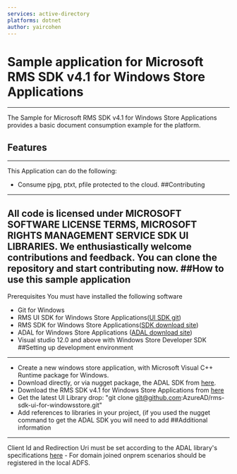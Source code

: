 ```yaml
---
services: active-directory
platforms: dotnet
author: yaircohen
---
```


# Sample application for Microsoft RMS SDK v4.1 for Windows Store Applications ##
----------
The Sample for Microsoft RMS SDK v4.1 for Windows Store Applications provides a basic document consumption example for the platform. 
## Features
----------
This Application can do the following:
 - Consume pjpg, ptxt, pfile protected to the cloud.
##Contributing
----------
All code is licensed under MICROSOFT SOFTWARE LICENSE TERMS, MICROSOFT RIGHTS MANAGEMENT SERVICE SDK UI LIBRARIES. We enthusiastically welcome contributions and feedback. You can clone the repository and start contributing now.
##How to use this sample application
----------
Prerequisites 
 You must have installed the following software 
 - Git for Windows 
 - RMS UI SDK for Windows Store Applications([UI SDK git](https://github.com/AzureAD/rms-sdk-ui-for-windowsstore))
 - RMS SDK for Windows Store Applications([SDK download site](http://go.microsoft.com/fwlink/?LinkId=526163)) 
 - ADAL for Windows Store Applications ([ADAL download site](https://www.nuget.org/packages/Microsoft.IdentityModel.Clients.ActiveDirectory)) 
 - Visual studio 12.0 and above with Windows Store Developer SDK 
##Setting up development environment
----------
 - Create a new windows store application, with Microsoft Visual C++ Runtime package for Windows. 
 - Download directly, or via nugget package, the ADAL SDK from [here](https://www.nuget.org/packages/Microsoft.IdentityModel.Clients.ActiveDirectory).
 - Download the RMS SDK v4.1 for Windows Store Applications from [here](http://go.microsoft.com/fwlink/?LinkId=526163)
 - Get the latest UI Library drop: "git clone git@github.com:AzureAD/rms-sdk-ui-for-windowsstore.git"
 - Add references to libraries in your project, (if you used the nugget command to get the ADAL SDK you will need to add 
##Additional information
----------
Client Id and Redirection Uri must be set according to the ADAL library's specifications [here](https://github.com/azureadsamples/nativeclient-dotnet) - For domain joined onprem scenarios should be registered in the local ADFS. 
 

